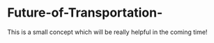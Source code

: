 # Future-of-Transportation-
This is a small concept which will be really helpful in the coming time!  
